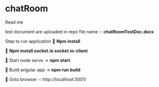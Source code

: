 # chatRoom
Read me

test document are uploaded in repo file name -: **chatRoomTestDoc.docx**

Step to run application 
	**Npm install**

	**Npm install socket.io socket.io-client**

	Start node serve -> **npm start**

	Build angular app -> **npm run build**

	Goto browser -: http://localhost:3001/ 

 

 

 
 
 
 

